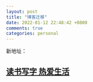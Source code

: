 ```yaml
---
layout: post
title: "博客迁移"
date: 2022-01-12 22:48:42 +0800
comments: true
categories: personal
---
```

新地址：  
## [读书写字 热爱生活](https://haydnyau.github.io/)
